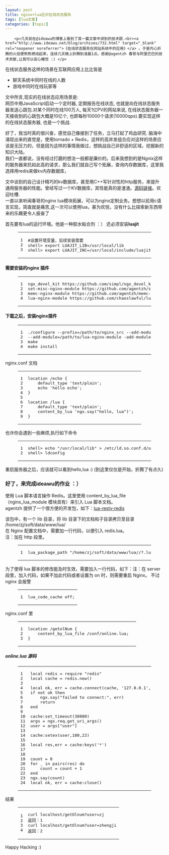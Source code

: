 ```yaml
---
layout: post
title: nginx+lua应对在线状态服务 
tags: [lua文章]
categories: [topic]
---
```



      
      

      
        <p>几天前在@ideawu的博客上看到了其一篇文章中讲到的技术题.<br><a href="http://www.ideawu.net/blog/archives/732.html" target="_blank" rel="noopener noreferrer">《在线状态服务在网站系统中的应用》</a> 。于是内心折腾的火焰便熊熊燃烧起来，连续几天晚上折腾到凌晨1点。感谢@agentzh 春哥与阿里巴巴的技术贡献,让我可以安心睡觉 :) </p>
<p>在线状态服务这样的场景在互联网应用上比比皆是</p>
<ul>
<li>聊天系统中同时在线的人数</li>
<li>游戏中同时在线玩家等</li>
</ul>
<p>文中所言,现实的在线状态应用场景是:<br>网页中用JavaScript启动一个定时器, 定期报告在线状态, 也就是向在线状态服务器发送心跳包.对某个同时在线100万人, 每天1亿PV的网站来说, 在线状态服务器一天接收到的心跳包大概是10亿个, 也即每秒10000个请求(10000qps).要实现这样的在线状态服务器, 也是一个挑战.</p>
<p>好了，我当时真的很兴奋，感觉自己像接到了任务，立马打起了鸡血研究. 脑海中涌现出来的直觉是，使用tornado + Redis，这样的高并发组合应对这样的场景应该是无压力的，但是因为这样的事情我做过，想挑战自己非舒适的区域，挖掘新的知识大陆。<br>我们一直都说，没有经过打磨的想法一般都是廉价的。后来我想到的是Ngnix这样的服务器来抗如此高的请求，那么我们就自己写个拓展，查询内存数据库，这里我选择用redis来做kv内存数据库，</p>
<p>文中谈到的自己设计精巧的kv数据库，甚至用C++写针对性的http服务，来提升通用服务器的性能。曾经写过一个KV数据库，其性能真的是渣渣。<a href="https://github.com/zheng-ji/KvDb" target="_blank" rel="noopener noreferrer">源码链接</a>。欢迎吐槽.<br>一直以来听闻春哥的nginx lua模块拓展，可以为nginx定制业务。想想以前用c语言实现，简直就是痛苦,这一次可以使用lua，甚为欢悦，没有什么比探索新东西带来的乐趣更令人振奋了</p>
<p>首先要有lua的运行环境。他是一种胶水粘合剂 ：） 还必须安装<strong>luajit</strong></p>
<figure class="highlight plain"><table><tr><td class="gutter"><pre><span class="line">1</span><br><span class="line">2</span><br><span class="line">3</span><br></pre></td><td class="code"><pre><span class="line">#设置环境变量，后续安装需要</span><br><span class="line">shell&gt; export LUAJIT_LIB=/usr/local/lib</span><br><span class="line">shell&gt; export LUAJIT_INC=/usr/local/include/luajit-&lt;VERSION&gt;</span><br></pre></td></tr></table></figure>
<h4 id="需要安装的nginx-插件"><a href="https://zheng-ji.github.io/#%E9%9C%80%E8%A6%81%E5%AE%89%E8%A3%85%E7%9A%84nginx-%E6%8F%92%E4%BB%B6" class="headerlink" title="需要安装的nginx 插件"></a>需要安装的nginx 插件</h4><figure class="highlight plain"><table><tr><td class="gutter"><pre><span class="line">1</span><br><span class="line">2</span><br><span class="line">3</span><br><span class="line">4</span><br></pre></td><td class="code"><pre><span class="line">ngx_devel_kit https://github.com/simpl/ngx_devel_kit</span><br><span class="line">set-misc-nginx-module https://github.com/agentzh/set-misc-nginx-module</span><br><span class="line">memc-nginx-module https://github.com/agentzh/memc-nginx-module </span><br><span class="line">lua-nginx-module https://github.com/chaoslawful/lua-nginx-module</span><br></pre></td></tr></table></figure>
<h4 id="下载之后，安装nginx插件"><a href="https://zheng-ji.github.io/#%E4%B8%8B%E8%BD%BD%E4%B9%8B%E5%90%8E%EF%BC%8C%E5%AE%89%E8%A3%85nginx%E6%8F%92%E4%BB%B6" class="headerlink" title="下载之后，安装nginx插件"></a>下载之后，安装nginx插件</h4><figure class="highlight plain"><table><tr><td class="gutter"><pre><span class="line">1</span><br><span class="line">2</span><br><span class="line">3</span><br><span class="line">4</span><br></pre></td><td class="code"><pre><span class="line">./configure --prefix=/path/to/nginx_src --add-module=/path/to/ngx_devel_kit --add-module=set-misc-nginx-module </span><br><span class="line">--add-module=/path/to/lua-nginx-module -add-module=ngx_devel_kit </span><br><span class="line">make </span><br><span class="line">make install</span><br></pre></td></tr></table></figure>
<p>nginx.conf 文档                 </p>
<figure class="highlight plain"><table><tr><td class="gutter"><pre><span class="line">1</span><br><span class="line">2</span><br><span class="line">3</span><br><span class="line">4</span><br><span class="line">5</span><br><span class="line">6</span><br><span class="line">7</span><br><span class="line">8</span><br><span class="line">9</span><br></pre></td><td class="code"><pre><span class="line">location /echo {  </span><br><span class="line">    default_type 'text/plain';  </span><br><span class="line">    echo 'hello echo';  </span><br><span class="line">}  </span><br><span class="line"></span><br><span class="line">location /lua {  </span><br><span class="line">    default_type 'text/plain';  </span><br><span class="line">    content_by_lua 'ngx.say("hello, lua")';  </span><br><span class="line">}</span><br></pre></td></tr></table></figure>
<p>也许你会遇到一些麻烦,执行如下命令</p>
<figure class="highlight plain"><table><tr><td class="gutter"><pre><span class="line">1</span><br><span class="line">2</span><br></pre></td><td class="code"><pre><span class="line">shell&gt; echo "/usr/local/lib" &gt; /etc/ld.so.conf.d/usr_local_lib.conf</span><br><span class="line">shell&gt; ldconfig</span><br></pre></td></tr></table></figure>
<p>重启服务器之后，应该就可以看到hello,lua :) (到这里仅仅是开始，折腾了有点久)</p>
<h3 id="好了，来完成ideawu的作业-：）"><a href="https://zheng-ji.github.io/#%E5%A5%BD%E4%BA%86%EF%BC%8C%E6%9D%A5%E5%AE%8C%E6%88%90ideawu%E7%9A%84%E4%BD%9C%E4%B8%9A-%EF%BC%9A%EF%BC%89" class="headerlink" title="好了，来完成ideawu的作业 ：）"></a>好了，来完成ideawu的作业 ：）</h3>
<p>使用 Lua 脚本语言操作 Redis。这里使用 content_by_lua_file （nginx_lua_module 模块具有）来引入 Lua 脚本文档。<br>agentzh 提供了一个很方便的开发包，如下：<a href="https://github.com/agentzh/lua-resty-redis.git" target="_blank" rel="noopener noreferrer">lua-resty-redis</a></p>
<p>该包中，有一个 lib 目录，将 lib 目录下的文档和子目录拷贝至目录 /home/zj/soft/data/www/lua/<br>在 Nginx 配置文档中，需要加一行代码，以便引入 redis.lua。<br>注：加在 http 段里。</p>
<figure class="highlight plain"><table><tr><td class="gutter"><pre><span class="line">1</span><br></pre></td><td class="code"><pre><span class="line">lua_package_path "/home/zj/soft/data/www/lua//?.lua;;";</span><br></pre></td></tr></table></figure>
<p>为了使得 lua 脚本的修改能及时生效，需要加入一行代码，如下：注：在 server 段里，加入代码，如果不加此代码或者设置为 on 时，则需要重启 Nginx。 不过nginx 会报警</p>
<figure class="highlight plain"><table><tr><td class="gutter"><pre><span class="line">1</span><br></pre></td><td class="code"><pre><span class="line">lua_code_cache off;</span><br></pre></td></tr></table></figure>
<p>nginx.conf 里</p>
<figure class="highlight plain"><table><tr><td class="gutter"><pre><span class="line">1</span><br><span class="line">2</span><br><span class="line">3</span><br></pre></td><td class="code"><pre><span class="line">location /getolNum {</span><br><span class="line">    content_by_lua_file /conf/online.lua;  </span><br><span class="line">}</span><br></pre></td></tr></table></figure>
<h5 id="online-lua-源码"><a href="https://zheng-ji.github.io/#online-lua-%E6%BA%90%E7%A0%81" class="headerlink" title="online.lua 源码"></a>online.lua 源码</h5><figure class="highlight lua"><table><tr><td class="gutter"><pre><span class="line">1</span><br><span class="line">2</span><br><span class="line">3</span><br><span class="line">4</span><br><span class="line">5</span><br><span class="line">6</span><br><span class="line">7</span><br><span class="line">8</span><br><span class="line">9</span><br><span class="line">10</span><br><span class="line">11</span><br><span class="line">12</span><br><span class="line">13</span><br><span class="line">14</span><br><span class="line">15</span><br><span class="line">16</span><br><span class="line">17</span><br><span class="line">18</span><br><span class="line">19</span><br><span class="line">20</span><br><span class="line">21</span><br><span class="line">22</span><br><span class="line">23</span><br><span class="line">24</span><br></pre></td><td class="code"><pre><span class="line"><span class="keyword">local</span> redis = <span class="built_in">require</span> <span class="string">"redis"</span></span><br><span class="line"><span class="keyword">local</span> cache = redis.new()</span><br><span class="line"></span><br><span class="line"><span class="keyword">local</span> ok, err = cache.connect(cache, <span class="string">'127.0.0.1'</span>, <span class="string">'6379'</span>)</span><br><span class="line"><span class="keyword">if</span> <span class="keyword">not</span> ok <span class="keyword">then</span></span><br><span class="line">    ngx.say(<span class="string">"failed to connect:"</span>, err)</span><br><span class="line">    <span class="keyword">return</span></span><br><span class="line"><span class="keyword">end</span></span><br><span class="line"></span><br><span class="line">cache:set_timeout(<span class="number">30000</span>)</span><br><span class="line">args = ngx.req.get_uri_args()</span><br><span class="line">user = args[<span class="string">"user"</span>]</span><br><span class="line"></span><br><span class="line">cache:setex(user,<span class="number">180</span>,<span class="number">23</span>)</span><br><span class="line"></span><br><span class="line"><span class="keyword">local</span> res,err = cache:keys(<span class="string">'*'</span>)</span><br><span class="line"></span><br><span class="line"></span><br><span class="line">count = <span class="number">0</span></span><br><span class="line"><span class="keyword">for</span> _ <span class="keyword">in</span> <span class="built_in">pairs</span>(res) <span class="keyword">do</span></span><br><span class="line">    count = count + <span class="number">1</span></span><br><span class="line"><span class="keyword">end</span></span><br><span class="line">ngx.say(count)</span><br><span class="line"><span class="keyword">local</span> ok, err = cache:<span class="built_in">close</span>()</span><br></pre></td></tr></table></figure>
<p>结果</p>
<figure class="highlight plain"><table><tr><td class="gutter"><pre><span class="line">1</span><br><span class="line">2</span><br><span class="line">3</span><br><span class="line">4</span><br></pre></td><td class="code"><pre><span class="line">curl localhost/getOlnum?user=zj</span><br><span class="line">返回：1</span><br><span class="line">curl localhost/getOlnum?user=zhengji</span><br><span class="line">返回：2</span><br></pre></td></tr></table></figure>
<p>Happy Hacking :)</p>